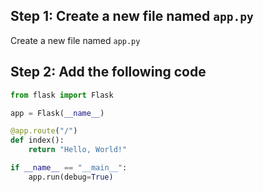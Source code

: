 ## Step 1: Create a new file named `app.py`
Create a new file named `app.py` 

## Step 2: Add the following code
```py
from flask import Flask

app = Flask(__name__)

@app.route("/")
def index():
	return "Hello, World!"

if __name__ == "__main__":
	app.run(debug=True)
```
